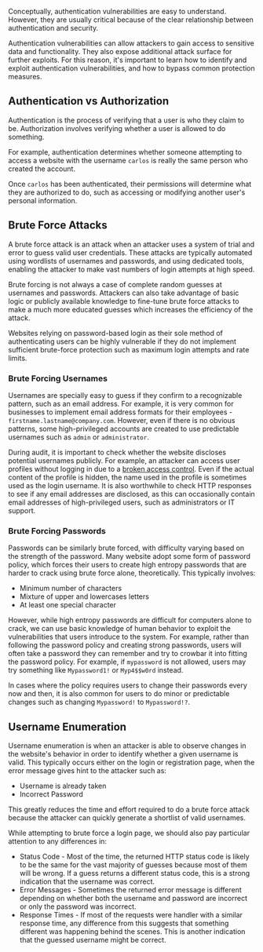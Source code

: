 Conceptually, authentication vulnerabilities are easy to understand. However, they are usually critical because of the clear relationship between authentication and security.

Authentication vulnerabilities can allow attackers to gain access to sensitive data and functionality. They also expose additional attack surface for further exploits. For this reason, it's important to learn how to identify and exploit authentication vulnerabilities, and how to bypass common protection measures.
## Authentication vs Authorization
Authentication is the process of verifying that a user is who they claim to be. Authorization involves verifying whether a user is allowed to do something.

For example, authentication determines whether someone attempting to access a website with the username `carlos` is really the same person who created the account.

Once `carlos` has been authenticated, their permissions will determine what they are authorized to do, such as accessing or modifying another user's personal information.
## Brute Force Attacks
A brute force attack is an attack when an attacker uses a system of trial and error to guess valid user credentials. These attacks are typically automated using wordlists of usernames and passwords, and using dedicated tools, enabling the attacker to make vast numbers of login attempts at high speed.

Brute forcing is not always a case of complete random guesses at usernames and passwords. Attackers can also take advantage of basic logic or publicly available knowledge to fine-tune brute force attacks to make a much more educated guesses which increases the efficiency of the attack.

Websites relying on password-based login as their sole method of authenticating users can be highly vulnerable if they do not implement sufficient brute-force protection such as maximum login attempts and rate limits.
### Brute Forcing Usernames
Usernames are specially easy to guess if they confirm to a recognizable pattern, such as an email address. For example, it is very common for businesses to implement email address formats for their employees - `firstname.lastname@company.com`. However, even if there is no obvious patterns, some high-privileged accounts are created to use predictable usernames such as `admin` or `administrator`.

During audit, it is important to check whether the website discloses potential usernames publicly. For example, an attacker can access user profiles without logging in due to a [broken access control](obsidian://open?vault=security-notes&file=Offensive%20Security%2FWeb%20Application%20Security%2FServer-side%20Vulnerabilities%2FAccess%20Control). Even if the actual content of the profile is hidden, the name used in the profile is sometimes used as the login username. It is also worthwhile to check HTTP responses to see if any email addresses are disclosed, as this can occasionally contain email addresses of high-privileged users, such as administrators or IT support.
### Brute Forcing Passwords
Passwords can be similarly brute forced, with difficulty varying based on the strength of the password. Many website adopt some form of password policy, which forces their users to create high entropy passwords that are harder to crack using brute force alone, theoretically. This typically involves:
- Minimum number of characters
- Mixture of upper and lowercases letters
- At least one special character

However, while high entropy passwords are difficult for computers alone to crack, we can use basic knowledge of human behavior to exploit the vulnerabilities that users introduce to the system. For example, rather than following the password policy and creating strong passwords, users will often take a password they can remember and try to crowbar it into fitting the password policy. For example, if `mypassword` is not allowed, users may try something like `Mypassword1!` or `Myp4$$w0rd` instead.

In cases where the policy requires users to change their passwords every now and then, it is also common for users to do minor or predictable changes such as changing `Mypassword!` to `Mypassword!?`.
## Username Enumeration
Username enumeration is when an attacker is able to observe changes in the website's behavior in order to identify whether a given username is valid. This typically occurs either on the login or registration page, when the error message gives hint to the attacker such as:
- Username is already taken
- Incorrect Password

This greatly reduces the time and effort required to do a brute force attack because the attacker can quickly generate a shortlist of valid usernames.

While attempting to brute force a login page, we should also pay particular attention to any differences in:
- Status Code - Most of the time, the returned HTTP status code is likely to be the same for the vast majority of guesses because most of them will be wrong. If a guess returns a different status code, this is a strong indication that the username was correct.
- Error Messages - Sometimes the returned error message is different depending on whether both the username and password are incorrect or only the password was incorrect.
- Response Times - If most of the requests were handler with a similar response time, any difference from this suggests that something different was happening behind the scenes. This is another indication that the guessed username might be correct.